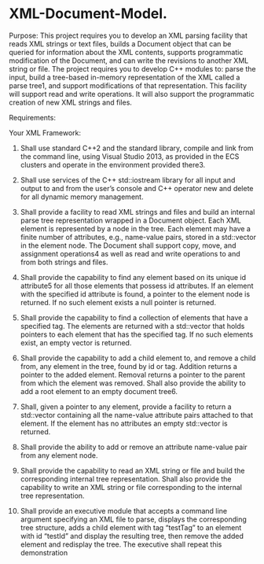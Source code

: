 # XML-Document-Model. 

Purpose:
This project requires you to develop an XML parsing facility that reads XML strings or text files, builds a Document object that can be queried for information about the XML contents, supports programmatic modification of the Document, and can write the revisions to another XML string or file. The project requires you to develop C++ modules to: parse the input, build a tree-based in-memory representation of the XML called a parse tree1, and support modifications of that representation. This facility will support read and write operations. It will also support the programmatic creation of new XML strings and files.

Requirements:

Your XML Framework:
1. Shall use standard C++2 and the standard library, compile and link from the command line, using Visual Studio 2013, as provided in the ECS clusters and operate in the environment provided there3.

2. Shall use services of the C++ std::iostream library for all input and output to and from the user’s console and C++ operator new and delete for all dynamic memory management.

3. Shall provide a facility to read XML strings and files and build an internal parse tree representation wrapped in a Document object. Each XML element is represented by a node in the tree. Each element may have a finite number of attributes, e.g., name-value pairs, stored in a std::vector in the element node. The Document shall support copy, move, and assignment operations4 as well as read and write operations to and from both strings and files.

4. Shall provide the capability to find any element based on its unique id attribute5 for all those elements that possess id attributes. If an element with the specified id attribute is found, a pointer to the element node is returned. If no such element exists a null pointer is returned.

5. Shall provide the capability to find a collection of elements that have a specified tag. The elements are returned with a std::vector that holds pointers to each element that has the specified tag. If no such elements exist, an empty vector is returned.

6. Shall provide the capability to add a child element to, and remove a child from, any element in the tree, found by id or tag. Addition returns a pointer to the added element. Removal returns a pointer to the parent from which the element was removed. Shall also provide the ability to add a root element to an empty document tree6.

7. Shall, given a pointer to any element, provide a facility to return a std::vector containing all the name-value attribute pairs attached to that element. If the element has no attributes an empty std::vector is returned.

8. Shall provide the ability to add or remove an attribute name-value pair from any element node.
 
9. Shall provide the capability to read an XML string or file and build the corresponding internal tree representation. Shall also provide the capability to write an XML string or file corresponding to the internal tree representation.

10. Shall provide an executive module that accepts a command line argument specifying an XML file to parse, displays the corresponding tree structure, adds a child element with tag “testTag” to an element with id “testId” and display the resulting tree, then remove the added element and redisplay the tree. The executive shall repeat this demonstration
